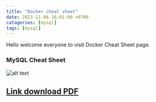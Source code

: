```yaml
---
title: "Docker cheat sheet"
date: 2023-11-06 16:01:00 +0700
catageries: [mysql]
tags: [mysql]
---
```

Hello welcome everyone to visit Docker Cheat Sheet page.

### MySQL Cheat Sheet

![alt text](https://pbs.twimg.com/media/FkmlYsYWAAALdy6?format=jpg&name=large)

## [Link download PDF](https://learnsql.com/blog/mysql-cheat-sheet/mysql-cheat-sheet-a4.pdf) ##
